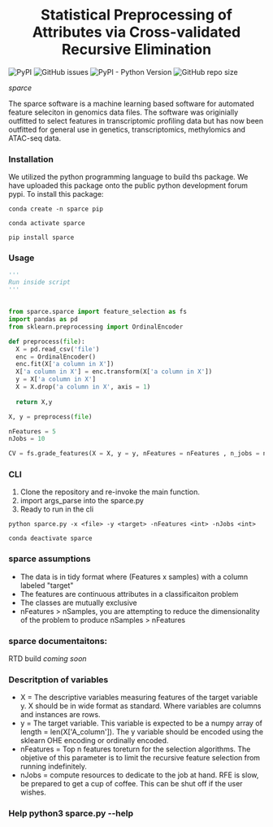 <h1 align="center">Statistical Preprocessing of Attributes via Cross-validated Recursive Elimination</h1>

![PyPI](https://img.shields.io/pypi/v/sparce?style=plastic) ![GitHub issues](https://img.shields.io/github/issues/michaelSkaro/sparce?style=plastic) ![PyPI - Python Version](https://img.shields.io/pypi/pyversions/sparce?style=plastic) ![GitHub repo size](https://img.shields.io/github/repo-size/michaelSkaro/sparce?style=plastic)


*sparce*

The sparce software is a machine learning based software for automated feature seleciton in genomics data files. The software was originially outfitted to select features in transcriptomic profiling data but has now been outfitted for general use in genetics, transcriptomics, methylomics and ATAC-seq data.

### Installation

We utilized the python programming language to build ths package. We have uploaded this package onto the public python development forum pypi. To install this package:


```
conda create -n sparce pip

conda activate sparce
```

```
pip install sparce
```

### Usage

```python
'''
Run inside script
'''


from sparce.sparce import feature_selection as fs
import pandas as pd
from sklearn.preprocessing import OrdinalEncoder

def preprocess(file): 
  X = pd.read_csv('file')
  enc = OrdinalEncoder()
  enc.fit(X['a column in X'])
  X['a column in X'] = enc.transform(X['a column in X'])
  y = X['a column in X']
  X = X.drop('a column in X', axis = 1)
  
  return X,y

X, y = preprocess(file)

nFeatures = 5
nJobs = 10

CV = fs.grade_features(X = X, y = y, nFeatures = nFeatures , n_jobs = nJobs)


```

### CLI
1.  Clone the repository and re-invoke the main function. 
2.  import args_parse into the sparce.py 
3.  Ready to run in the cli

```
python sparce.py -x <file> -y <target> -nFeatures <int> -nJobs <int>
```

```
conda deactivate sparce
```

### sparce assumptions
- The data is in tidy format where (Features x samples) with a column labeled "target"
- The features are continuous attributes in a classificaiton problem
- The classes are mutually exclusive
- nFeatures > nSamples,  you are attempting to reduce the dimensionality of the problem to produce nSamples > nFeatures


### sparce documentaitons:

RTD build *coming soon*


### Descritption of variables
  - X = The descriptive variables measuring features of the target variable y. X should be in wide format as standard. Where variables are columns and instances are rows. 
  - y = The target variable. This variable is expected to be a numpy array of length = len(X['A_column']). The y variable should be encoded using the sklearn OHE encoding or ordinally encoded. 
  - nFeatures = Top n features toreturn for the selection algorithms. The objetive of this parameter is to limit the recursive feature selection from running indefinitely. 
  - nJobs = compute resources to dedicate to the job at hand. RFE is slow, be prepared to get a cup of coffee. This can be shut off if the user wishes. 

### Help python3 sparce.py --help 
